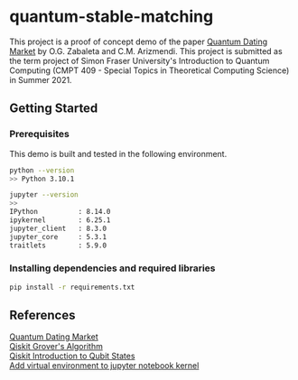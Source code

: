 # quantum-stable-matching
This project is a proof of concept demo of the paper [Quantum Dating Market](https://arxiv.org/abs/1003.1153) by O.G. Zabaleta and C.M. Arizmendi. This project is submitted as the term project of Simon Fraser University's Introduction to Quantum Computing (CMPT 409 - Special Topics in Theoretical Computing Science) in Summer 2021.

## Getting Started

### Prerequisites

This demo is built and tested in the following environment.  

```bash
python --version
>> Python 3.10.1

jupyter --version
>>
IPython          : 8.14.0
ipykernel        : 6.25.1
jupyter_client   : 8.3.0
jupyter_core     : 5.3.1
traitlets        : 5.9.0
```

### Installing dependencies and required libraries

```bash
pip install -r requirements.txt
```

## References

[Quantum Dating Market](https://arxiv.org/abs/1003.1153)  
[Qiskit Grover's Algorithm](https://qiskit.org/textbook/ch-algorithms/grover.html)  
[Qiskit Introduction to Qubit States](https://qiskit.org/textbook/ch-states/representing-qubit-states.html)  
[Add virtual environment to jupyter notebook kernel](https://towardsdatascience.com/creating-and-using-virtual-environment-on-jupyter-notebook-with-python-db3f5afdd56a)
